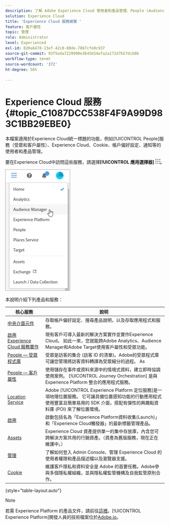 ```yaml
---
description: 了解 Adobe Experience Cloud 使用者和產品管理、People (Audiences 和客戶屬性)、Journey Orchestration、Offers、Places、Experience Platform Launch 和 Mobile Services。
solution: Experience Cloud
title: 'Experience Cloud 服務總覽 '
feature: 客戶屬性
topic: 管理
role: Administrator
level: Experienced
exl-id: 020a6478-13ef-42c0-80de-7867cfe0c937
source-git-commit: 93f5eda7229990e3645b54efa2a172d7b57dcb9b
workflow-type: tm+mt
source-wordcount: '372'
ht-degree: 56%

---
```


# Experience Cloud 服務 {#topic_C1087DCC538F4F9A99D983C1BB29EBE0}

本檔案適用於Experience Cloud統一標題的功能，例如[!UICONTROL People]服務（受眾和客戶屬性）、Experience Cloud、Cookie、帳戶偏好設定、通知等的使用者和產品管理。

要在Experience Cloud中訪問這些服務，請選擇&#x200B;**[!UICONTROL 應用選擇器]**
![](assets/menu-icon.png)。

![](assets/platform-core-services.png)

本說明介紹下列產品和服務：

| 核心服務 | 說明 |
|--- |--- |
| [中央介面元件](experience-cloud.md) | 存取帳戶偏好設定、搜尋產品說明，以及存取應用程式和服務。 |
| [啟用 Experience Cloud 服務實作](core-services.md) | 現有客戶可導入最新的解決方案實作並實作Experience Cloud。 如此一來，您就能跨Adobe Analytics、Audience Manager和Adobe Target使用客戶屬性和受眾功能。 |
| [People — 受眾程式庫](audience-library.md) | 受眾是訪客的集合 (訪客 ID 的清單)。Adobe的受眾程式庫可讓您管理將訪客資料轉譯為受眾細分的過程。 As |
| [People — 客戶屬性](attributes.md) | 使用儲存在事件或資料來源中的情境式資料，建立即時協調使用案例。 [!UICONTROL Journey Orchestration] 是與 Experience Platform 整合的應用程式服務。 |
| [Location Service](https://experienceleague.adobe.com/docs/places/using/home.html?lang=zh-Hant) | Adobe [!UICONTROL Experience Platform 定位服務]是一項地理位置服務。 它可讓具備位置感知功能的行動應用程式使用豐富且簡單易用的 SDK 介面，搭配有彈性的興趣點資料庫 (POI) 來了解位置環境。 |
| [啟用](activation.md) | 啟動包括名為「Experience Platform資料收集(Launch)」和「Experience Cloud觸發器」的最新標籤管理產品。 |
| [Assets](experience-cloud-assets.md) | Experience Cloud 資產提供單一的集中存放庫，內含您可跨解決方案共用的行銷資產。（資產為舊版服務，現在正在維護中。） |
| [管理](admin-getting-started.md) | 了解如何登入 Admin Console、管理 Experience Cloud 的使用者權限和產品描述檔以及瀏覽器支援。 |
| [Cookie](cookies-privacy.md) | 維護客戶隱私和資料安全是 Adobe 的首要任務。Adobe參與多個隱私權組織，並與隱私權監管機構及自我監管原則合作。 |

{style=&quot;table-layout:auto&quot;}

>[!NOTE]
>
>若需 Experience Platform 的產品文件，請前往[這裡](https://experienceleague.adobe.com/docs/experience-platform/landing/home.html?lang=zh-Hant)。[!UICONTROL Experience Platform]開發人員的技術檔案位於[Adobe.io](https://www.adobe.io/apis/experienceplatform/home/services.html)。